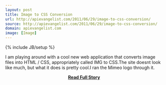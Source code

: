 ```yaml
---
layout: post
title: Image to CSS Conversion
url: http://apievangelist.com/2011/06/29/image-to-css-conversion/
source: http://apievangelist.com/2011/06/29/image-to-css-conversion/
domain: apievangelist.com
image: [Image]
---
```

{% include JB/setup %}<p>I am playing around with a cool new web application that converts image files into HTML / CSS, appropriately called IMG to CSS.The site doesnt look like much, but what it does is pretty cool.I ran the Mimeo logo through it.&nbsp;</p>
<center><p><a href="http://apievangelist.com/2011/06/29/image-to-css-conversion/" style='padding:25px; font-sze:18px; font-weight: bold;'>Read Full Story</a></p></center>
